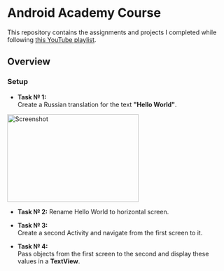 # Android Academy Course

This repository contains the assignments and projects I completed while following [this YouTube playlist](https://www.youtube.com/playlist?list=PLjLCGE4bVpHCJvtGpEVl-4IYGHB1A8FCc). 

## Overview

### Setup
- **Task № 1:**  
  Create a Russian translation for the text **"Hello World"**.
<img src="./images/screenshot1.png" alt="Screenshot" width="300" height="200">

- **Task № 2:**
Rename Hello World to horizontal screen.
  
- **Task № 3:**  
  Create a second Activity and navigate from the first screen to it.

- **Task № 4:**  
  Pass objects from the first screen to the second and display these values in a **TextView**.
  
